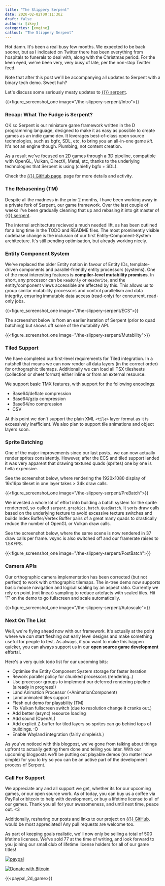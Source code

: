 ```yaml
---
title: "The Slippery Serpent"
date: 2020-02-02T00:11:30Z
draft: false
authors: [ikey]
categories: [engine]
callout: "The Slippery Serpent"
---
```


Hot damn. It's been a real busy few months. We expected to be back sooner, but
as I indicated on Twitter there has been everything from hospitals to funerals
to deal with, along with the Christmas period. For the keen eyed, we've been
very, very busy of late, per the non-stop Twitter feed.

Note that after this post we'll be accompanying all updates to Serpent with
a binary tech demo. Sweet huh?

Let's discuss some seriously meaty updates to [{{<fontawesome fab fa-github>}} serpent](https://github.com/lispysnake/serpent).

{{<figure_screenshot_one image="/the-slippery-serpent/Intro">}}

### Recap: What The Fudge is Serpent?

OK so Serpent is our miniature game framework written in the D programming language,
designed to make it as easy as possible to create games as an indie game dev. It
leverages best-of-class open source technologies, such as bgfx, SDL, etc, to bring
you an all-in-one game *kit*. It's not an engine though. Plumbing, not content
creation.

As a result we've focused on 2D games through a 3D pipeline, compatible with
OpenGL, Vulkan, DirectX, Metal, etc, thanks to the underlying technologies that
Serpent is using (chiefly bgfx + SDL).

Check the [{{<fontawesome fab fa-github>}} GitHub page](https://github.com/lispysnake/serpent). page for more details and activity.

### The Rebasening (TM)

Despite all the madness in the prior 2 months, I have been working away in a private
fork of Serpent, our game framework. Over the last couple of weeks I've been gradually
cleaning that up and rebasing it into git master of [{{<fontawesome fab fa-github>}} serpent](https://github.com/lispysnake/serpent).

The internal architecture recieved a much needed lift, as has been outlined for a
long time in the TODO and README files. The most prominently visible codebase change
is the inclusion of our first Entity-Component-System architecture. It's still
pending optimisation, but already working nicely.

### Entity Component System

We've replaced the older Entity notion in favour of Entity IDs, template-driven
components and parallel-friendly entity processors (systems). One of the most
interesting features is **compiler-level mutability promises**. In short, any
processor can be `ReadOnly` or `ReadWrite`, and the entity/component views
accessible are affected by this. This allows us to group similar mutability
processors and control parallelism and data integrity, ensuring immutable
data access (read-only) for concurrent, read-only jobs.

{{<figure_screenshot_one image="/the-slippery-serpent/ECS">}}

The screenshot below is from an earlier iteration of Serpent (prior to quad batching)
but shows off some of the mutability API.

{{<figure_screenshot_one image="/the-slippery-serpent/Mutability">}}

### Tiled Support

We have completed our first-level requirements for Tiled integration. In a nutshell
that means we can now render all data layers (in the correct order) for orthographic
tilemaps. Additionally we can load all TSX tilesheets (collection or sheet format)
either inline or from an external resource.

We support basic TMX features, with support for the following encodings:

 - Base64/deflate compression
 - Base64/gzip compression
 - Base64/no compression
 - CSV

At this point we don't support the plain XML `<tile>` layer format as it is
excessively inefficient. We also plan to support tile animations and object
layers soon.

### Sprite Batching

One of the major improvements since our last posts.. we can now actually render
sprites consistently. However, after the ECS and tiled support landed it was
very apparent that drawing textured quads (sprites) one by one is hella expensive.

See the screenshot below, where rendering the 1920x1080 display of 16x16px tileset
in one layer takes > 34k draw calls.

{{<figure_screenshot_one image="/the-slippery-serpent/PreBatch">}}

We invested a whole lot of effort into building a batch system for the sprite
renderered, so-called `serpent.graphics.batch.QuadBatch`. It sorts draw calls
based on the underlying texture to avoid excessive texture switches and builds
Index Buffer/Vertex Buffer pairs of a great many quads to drastically reduce
the number of OpenGL or Vulkan draw calls.

See the screenshot below, where the same scene is now rendered in 37 draw calls
per frame. vsync is also switched off and our framerate raises to 1.5KFPS.

{{<figure_screenshot_one image="/the-slippery-serpent/PostBatch">}}


### Camera APIs

Our orthographic camera implementation has been corrected (but not perfect) to
work with orthographic tilemaps. The in-tree demo now supports basic mouse
navigation and logical scaling by an aspect ratio. Currently we rely on
point (not linear) sampling to reduce artefacts with scaled tiles. Hit 'F'
on the demo to go fullscreen and scale automatically.


{{<figure_screenshot_one image="/the-slippery-serpent/Autoscale">}}

### Next On The List

Well, we're flying ahead now with our framework. It's actually at the point
where we *can* start fleshing out early level designs and make something useful
for people to test. As always, if you want to make this happen quicker, you
can always support us in our **open source game development** efforts!.

Here's a very quick todo list for our upcoming bits:

 - Optimise the Entity Component System storage for faster iteration
 - Rework parallel policy for chunked processors (rendering..)
 - Use processor groups to implement our deferred rendering pipeline (already in progress!)
 - Land Animation Processor (+AnimationComponent)
 - Land animated tiles support
 - Flesh out demo for playability (TM)
 - Fix Vulkan fullscreen switch (due to resolution change it cranks out.)
 - Add better (async) resource loading
 - Add sound (OpenAL)
 - Add explicit Z-buffer for tiled layers so sprites can go behind tops of buildings. :O
 - Enable Wayland integration (fairly simpleish.)

As you've noticed with this blogpost, we've gone from talking about things upfront to
actually getting them done and telling you later. With our upcoming blogposts we'll
be putting out playable demos (no matter how simple) for you to try so you can be
an active part of the development process of Serpent.

### Call For Support

We appreciate any and all support we get, whether its for our upcoming games, or our
open source work. As of today, you can buy us a coffee via PayPal or bitcoin to help
with development, or buy a lifetime license to all of our games. Thank you all for
your awesomeness, and until next time, peace out. <3

Additionally, resharing our posts and links to our project on [{{<fontawesome fab fa-github>}} GitHub](https://github.com/lispysnake/serpent). would
be most appreciated! Any pull requests are welcome too.

As part of keeping goals realistic, we'll now only be selling a total of 500
lifetime licenses. We've sold 77 at the time of writing, and look forward to
you joining our small club of lifetime license holders for all of our game
titles!

[![paypal](https://www.paypalobjects.com/en_US/i/btn/btn_donateCC_LG.gif)](https://www.paypal.com/cgi-bin/webscr?cmd=_s-xclick&hosted_button_id=VYHL9CEFSNCVA)

[![Donate with Bitcoin](https://en.cryptobadges.io/badge/small/168AkAQszA7mZSv2epzYoPq4qnefiyhAKG)](https://en.cryptobadges.io/donate/168AkAQszA7mZSv2epzYoPq4qnefiyhAKG)

{{<paypal_2d_game>}}
